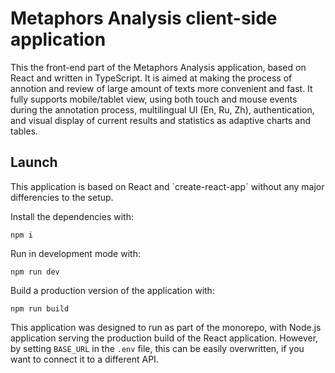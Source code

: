 # Metaphors Analysis client-side application 

This the front-end part of the Metaphors Analysis application, based on React and written in TypeScript. It is aimed at making the process of annotion and review of large amount of texts more convenient and fast. It fully supports mobile/tablet view, using both touch and mouse events during the annotation process, multilingual UI (En, Ru, Zh), authentication, and visual display of current results and statistics as adaptive charts and tables. 

<h2 name="launch">Launch</h3>
This application is based on React and `create-react-app` without any major differencies to the setup.

Install the dependencies with:

```
npm i
```

Run in development mode with:

```
npm run dev
```

Build a production version of the application with:
```
npm run build
```

This application was designed to run as part of the monorepo, with Node.js application serving the production build of the React application. However, by setting `BASE_URL` in the `.env` file, this can be easily overwritten, if you want to connect it to a different API.

